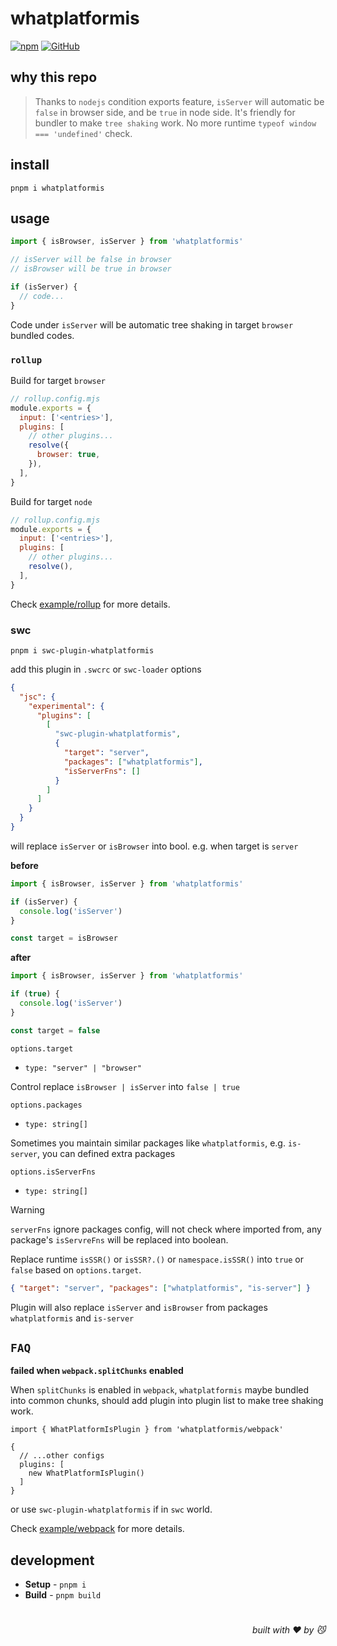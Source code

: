 # whatplatformis

[![npm](https://img.shields.io/npm/v/whatplatformis)](https://github.com/JiangWeixian/whatplatformis) [![GitHub](https://img.shields.io/npm/l/whatplatformis)](https://github.com/JiangWeixian/whatplatformis)

## why this repo

> Thanks to `nodejs` condition exports feature, `isServer` will automatic be `false` in browser side, and be `true` in node side. It's friendly for bundler to make `tree shaking` work. No more runtime `typeof window === 'undefined'` check.


## install

```console
pnpm i whatplatformis
```

## usage

```ts
import { isBrowser, isServer } from 'whatplatformis'

// isServer will be false in browser
// isBrowser will be true in browser

if (isServer) {
  // code...
}
```

Code under `isServer` will be automatic tree shaking in target `browser` bundled codes.

### `rollup`

Build for target `browser`

```js
// rollup.config.mjs
module.exports = {
  input: ['<entries>'],
  plugins: [
    // other plugins...
    resolve({
      browser: true,
    }),
  ],
}
```

Build for target `node`

```js
// rollup.config.mjs
module.exports = {
  input: ['<entries>'],
  plugins: [
    // other plugins...
    resolve(),
  ],
}
```

Check [example/rollup](./example/rollup) for more details.

### swc

```console
pnpm i swc-plugin-whatplatformis
```

add this plugin in `.swcrc` or `swc-loader` options

```json
{
  "jsc": {
    "experimental": {
      "plugins": [
        [
          "swc-plugin-whatplatformis",
          {
            "target": "server",
            "packages": ["whatplatformis"],
            "isServerFns": []
          }
        ]
      ]
    }
  }
}
```

will replace `isServer` or `isBrowser` into bool. e.g. when target is `server`

**before**

```ts
import { isBrowser, isServer } from 'whatplatformis'

if (isServer) {
  console.log('isServer')
}

const target = isBrowser
```

**after**

```ts
import { isBrowser, isServer } from 'whatplatformis'

if (true) {
  console.log('isServer')
}

const target = false
```

`options.target`

- `type: "server" | "browser"`

Control replace `isBrowser | isServer` into `false | true`

`options.packages`

- `type: string[]`

Sometimes you maintain similar packages like `whatplatformis`, e.g. `is-server`, you can defined extra packages

`options.isServerFns`

- `type: string[]`

> [!WARNING]  
`serverFns` ignore packages config, will not check where imported from, any package's `isServreFns` will be replaced into boolean.

Replace runtime `isSSR()` or `isSSR?.()` or `namespace.isSSR()` into `true` or `false` based on `options.target`.


```json
{ "target": "server", "packages": ["whatplatformis", "is-server"] }
```

Plugin will also replace `isServer` and `isBrowser` from packages `whatplatformis` and `is-server`


## `FAQ`

**failed when `webpack.splitChunks` enabled**

When `splitChunks` is enabled in `webpack`, `whatplatformis` maybe bundled into common chunks, should add plugin into plugin list to make tree shaking work.

```
import { WhatPlatformIsPlugin } from 'whatplatformis/webpack'

{
  // ...other configs
  plugins: [
    new WhatPlatformIsPlugin()
  ]
}
```

or use `swc-plugin-whatplatformis` if in `swc` world.

Check [example/webpack](./example/webpack) for more details.

## development

- **Setup** - `pnpm i`
- **Build** - `pnpm build`

# 
<div align='right'>

*built with ❤️ by 😼*

</div>


